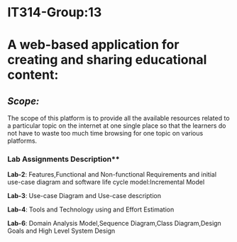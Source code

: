 # IT314-Group:13
# A web-based application for creating and sharing educational content:
## *Scope:*

The scope of this platform is to provide all the available resources related to a particular topic on the internet at one single place so that the learners do not have to waste too much time browsing for one topic on various platforms.

### Lab Assignments Description**

**Lab-2**: Features,Functional and Non-functional Requirements and initial use-case diagram and software life cycle model:Incremental Model

**Lab-3**: Use-case Diagram and Use-case description

**Lab-4**: Tools and Technology using and Effort Estimation

**Lab-6**: Domain Analysis Model,Sequence Diagram,Class Diagram,Design Goals and High Level System Design

